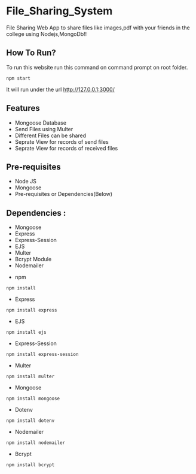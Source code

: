 # File_Sharing_System

File Sharing Web App to share files like images,pdf with your friends in the college using Nodejs,MongoDb!!

## How To Run?

To run this website run this command on command prompt on root folder.

```
npm start
```

It will run under the url http://127.0.0.1:3000/

## Features
<ul>
  <li> Mongoose Database</li>
  <li>Send Files using Multer</li>
  <li>Different Files can be shared</li>
  <li>Seprate View for records of send files</li>
  <li>Seprate View for records of received files</li>
</ul>


## Pre-requisites

- Node JS
- Mongoose
- Pre-requisites or Dependencies(Below)

## Dependencies :

<ul>
  <li>Mongoose</li>
  <li>Express</li>
  <li>Express-Session</li>
  <li>EJS</li>
  <li>Multer</li>
  <li>Bcrypt Module</li>
  <li>Nodemailer</li>
</ul>

- npm

```
npm install
```

- Express

```
npm install express
```

- EJS

```
npm install ejs
```

- Express-Session

```
npm install express-session
```

- Multer

```
npm install multer
```

- Mongoose

```
npm install mongoose
```

- Dotenv

```
npm install dotenv
```

- Nodemailer

```
npm install nodemailer
```

- Bcrypt

```
npm install bcrypt
```
